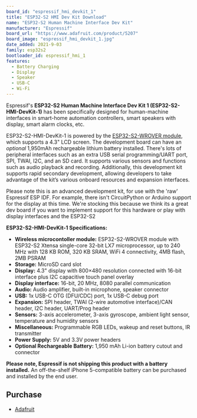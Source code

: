 ```yaml
---
board_id: "espressif_hmi_devkit_1"
title: "ESP32-S2 HMI Dev Kit Download"
name: "ESP32-S2 Human Machine Interface Dev Kit"
manufacturer: "Espressif"
board_url: "https://www.adafruit.com/product/5207"
board_image: "espressif_hmi_devkit_1.jpg"
date_added: 2021-9-03
family: esp32s2
bootloader_id: espressif_hmi_1
features:
  - Battery Charging
  - Display
  - Speaker
  - USB-C
  - Wi-Fi
---
```


Espressif's **ESP32-S2 Human Machine Interface Dev Kit 1 (ESP32-S2-HMI-DevKit-1)** has been specifically designed for human-machine interfaces in smart-home automation controllers, smart speakers with display, smart alarm clocks, etc.

ESP32-S2-HMI-DevKit-1 is powered by the [ESP32-S2-WROVER module](https://www.adafruit.com/?q=S2+WROVER&sort=BestMatch), which supports a 4.3" LCD screen. The development board can have an _optional_ 1,950mAh rechargeable lithium battery installed. There's lots of peripheral interfaces such as an extra USB serial programming/UART port, SPI, TWAI, I2C, and an SD card. It supports various sensors and functions such as audio playback and recording. Additionally, this development kit supports rapid secondary development, allowing developers to take advantage of the kit’s various onboard resources and expansion interfaces.

Please note this is an advanced development kit, for use with the 'raw' Espressif ESP IDF. For example, there isn't CircuitPython or Arduino support for the display at this time. We're stocking this because we think its a great dev board if you want to implement support for this hardware or play with display interfaces and the ESP32-S2

**ESP32-S2-HMI-DevKit-1 Specifications:**

*   **Wireless microcontoller module:** ESP32-S2-WROVER module with ESP32-S2 Xtensa single-core 32-bit LX7 microprocessor, up to 240 MHz with 128 KB ROM, 320 KB SRAM, WiFi 4 connectivity, 4MB flash, 2MB PSRAM
*   **Storage:** MicroSD card slot
*   **Display:** 4.3" display with 800×480 resolution connected with 16-bit interface plus I2C capacitive touch panel overlay
*   **Display interface:** 16-bit, 20 MHz, 8080 parallel communication
*   **Audio:** Audio amplifier, built-in microphone, speaker connector
*   **USB:** 1x USB-C OTG (DFU/CDC) port, 1x USB-C debug port
*   **Expansion:** SPI header, TWAI (2-wire automotive interface)/CAN header, I2C header, UART/Prog header
*   **Sensors:** 3-axis accelerometer, 3-axis gyroscope, ambient light sensor, temperature and humidity sensors
*   **Miscellaneous:** Programmable RGB LEDs, wakeup and reset buttons, IR transmitter
*   **Power Supply:** 5V and 3.3V power headers
*   **Optional Rechargeable Battery:** 1,950 mAh Li-ion battery cutout and connector

**Please note, Espressif is not shipping this product with a battery installed.** An off-the-shelf iPhone 5-compatible battery can be purchased and installed by the end user.

## Purchase
* [Adafruit](https://www.adafruit.com/product/5207)
